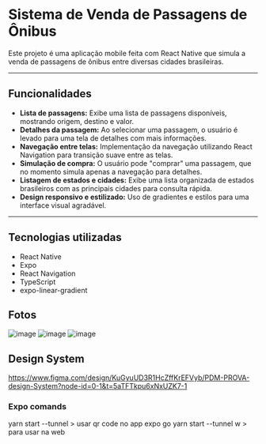 # Sistema de Venda de Passagens de Ônibus

Este projeto é uma aplicação mobile feita com React Native que simula a venda de passagens de ônibus entre diversas cidades brasileiras.

---

## Funcionalidades

- **Lista de passagens:** Exibe uma lista de passagens disponíveis, mostrando origem, destino e valor.
- **Detalhes da passagem:** Ao selecionar uma passagem, o usuário é levado para uma tela de detalhes com mais informações.
- **Navegação entre telas:** Implementação da navegação utilizando React Navigation para transição suave entre as telas.
- **Simulação de compra:** O usuário pode "comprar" uma passagem, que no momento simula apenas a navegação para detalhes.
- **Listagem de estados e cidades:** Exibe uma lista organizada de estados brasileiros com as principais cidades para consulta rápida.
- **Design responsivo e estilizado:** Uso de gradientes e estilos para uma interface visual agradável.

---

## Tecnologias utilizadas

- React Native
- Expo
- React Navigation
- TypeScript
- expo-linear-gradient

## Fotos

![image](https://github.com/user-attachments/assets/0c48bb2d-8c94-442b-880a-bb7f086cad47)
![image](https://github.com/user-attachments/assets/b2551091-157e-4e7d-9194-54950d106faf)
![image](https://github.com/user-attachments/assets/d18d957a-fc5b-4cc8-b507-ebab1f361f37)

## Design System
https://www.figma.com/design/KuGyuUD3R1HcZffKrEFVyb/PDM-PROVA-design-System?node-id=0-1&t=5aTFTkpu6xNxUZK7-1

### Expo comands
yarn start --tunnel > usar qr code no app expo go
yarn start --tunnel w > para usar na web
